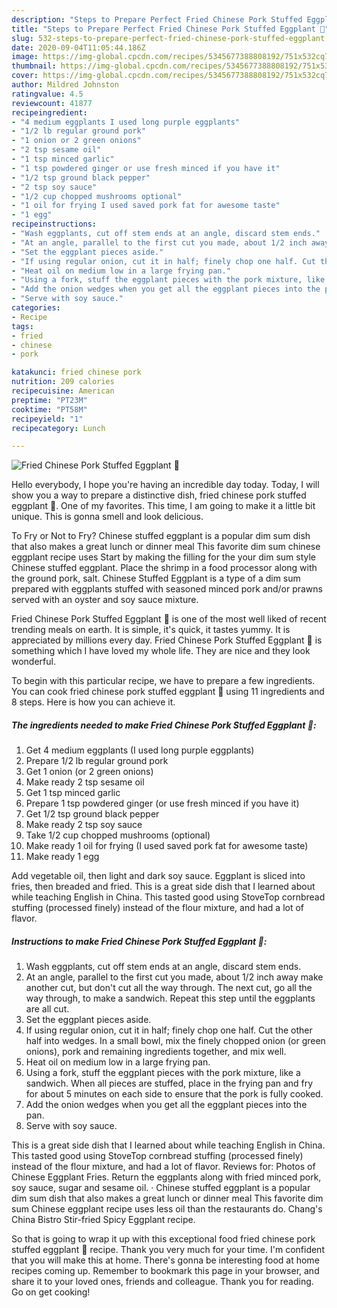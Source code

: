 ```yaml
---
description: "Steps to Prepare Perfect Fried Chinese Pork Stuffed Eggplant 🍆"
title: "Steps to Prepare Perfect Fried Chinese Pork Stuffed Eggplant 🍆"
slug: 532-steps-to-prepare-perfect-fried-chinese-pork-stuffed-eggplant
date: 2020-09-04T11:05:44.186Z
image: https://img-global.cpcdn.com/recipes/5345677388808192/751x532cq70/fried-chinese-pork-stuffed-eggplant-🍆-recipe-main-photo.jpg
thumbnail: https://img-global.cpcdn.com/recipes/5345677388808192/751x532cq70/fried-chinese-pork-stuffed-eggplant-🍆-recipe-main-photo.jpg
cover: https://img-global.cpcdn.com/recipes/5345677388808192/751x532cq70/fried-chinese-pork-stuffed-eggplant-🍆-recipe-main-photo.jpg
author: Mildred Johnston
ratingvalue: 4.5
reviewcount: 41877
recipeingredient:
- "4 medium eggplants I used long purple eggplants"
- "1/2 lb regular ground pork"
- "1 onion or 2 green onions"
- "2 tsp sesame oil"
- "1 tsp minced garlic"
- "1 tsp powdered ginger or use fresh minced if you have it"
- "1/2 tsp ground black pepper"
- "2 tsp soy sauce"
- "1/2 cup chopped mushrooms optional"
- "1 oil for frying I used saved pork fat for awesome taste"
- "1 egg"
recipeinstructions:
- "Wash eggplants, cut off stem ends at an angle, discard stem ends."
- "At an angle, parallel to the first cut you made, about 1/2 inch away make another cut, but don&#39;t cut all the way through. The next cut, go all the way through, to make a sandwich. Repeat this step until the eggplants are all cut."
- "Set the eggplant pieces aside."
- "If using regular onion, cut it in half; finely chop one half. Cut the other half into wedges. In a small bowl, mix the finely chopped onion (or green onions), pork and remaining ingredients together, and mix well."
- "Heat oil on medium low in a large frying pan."
- "Using a fork, stuff the eggplant pieces with the pork mixture, like a sandwich. When all pieces are stuffed, place in the frying pan and fry for about 5 minutes on each side to ensure that the pork is fully cooked."
- "Add the onion wedges when you get all the eggplant pieces into the pan."
- "Serve with soy sauce."
categories:
- Recipe
tags:
- fried
- chinese
- pork

katakunci: fried chinese pork 
nutrition: 209 calories
recipecuisine: American
preptime: "PT23M"
cooktime: "PT58M"
recipeyield: "1"
recipecategory: Lunch

---
```



![Fried Chinese Pork Stuffed Eggplant 🍆](https://img-global.cpcdn.com/recipes/5345677388808192/751x532cq70/fried-chinese-pork-stuffed-eggplant-🍆-recipe-main-photo.jpg)

Hello everybody, I hope you're having an incredible day today. Today, I will show you a way to prepare a distinctive dish, fried chinese pork stuffed eggplant 🍆. One of my favorites. This time, I am going to make it a little bit unique. This is gonna smell and look delicious.

To Fry or Not to Fry? Chinese stuffed eggplant is a popular dim sum dish that also makes a great lunch or dinner meal This favorite dim sum chinese eggplant recipe uses Start by making the filling for the your dim sum style Chinese stuffed eggplant. Place the shrimp in a food processor along with the ground pork, salt. Chinese Stuffed Eggplant is a type of a dim sum prepared with eggplants stuffed with seasoned minced pork and/or prawns served with an oyster and soy sauce mixture.

Fried Chinese Pork Stuffed Eggplant 🍆 is one of the most well liked of recent trending meals on earth. It is simple, it's quick, it tastes yummy. It is appreciated by millions every day. Fried Chinese Pork Stuffed Eggplant 🍆 is something which I have loved my whole life. They are nice and they look wonderful.


To begin with this particular recipe, we have to prepare a few ingredients. You can cook fried chinese pork stuffed eggplant 🍆 using 11 ingredients and 8 steps. Here is how you can achieve it.

<!--inarticleads1-->

##### The ingredients needed to make Fried Chinese Pork Stuffed Eggplant 🍆:

1. Get 4 medium eggplants (I used long purple eggplants)
1. Prepare 1/2 lb regular ground pork
1. Get 1 onion (or 2 green onions)
1. Make ready 2 tsp sesame oil
1. Get 1 tsp minced garlic
1. Prepare 1 tsp powdered ginger (or use fresh minced if you have it)
1. Get 1/2 tsp ground black pepper
1. Make ready 2 tsp soy sauce
1. Take 1/2 cup chopped mushrooms (optional)
1. Make ready 1 oil for frying (I used saved pork fat for awesome taste)
1. Make ready 1 egg


Add vegetable oil, then light and dark soy sauce. Eggplant is sliced into fries, then breaded and fried. This is a great side dish that I learned about while teaching English in China. This tasted good using StoveTop cornbread stuffing (processed finely) instead of the flour mixture, and had a lot of flavor. 

<!--inarticleads2-->

##### Instructions to make Fried Chinese Pork Stuffed Eggplant 🍆:

1. Wash eggplants, cut off stem ends at an angle, discard stem ends.
1. At an angle, parallel to the first cut you made, about 1/2 inch away make another cut, but don&#39;t cut all the way through. The next cut, go all the way through, to make a sandwich. Repeat this step until the eggplants are all cut.
1. Set the eggplant pieces aside.
1. If using regular onion, cut it in half; finely chop one half. Cut the other half into wedges. In a small bowl, mix the finely chopped onion (or green onions), pork and remaining ingredients together, and mix well.
1. Heat oil on medium low in a large frying pan.
1. Using a fork, stuff the eggplant pieces with the pork mixture, like a sandwich. When all pieces are stuffed, place in the frying pan and fry for about 5 minutes on each side to ensure that the pork is fully cooked.
1. Add the onion wedges when you get all the eggplant pieces into the pan.
1. Serve with soy sauce.


This is a great side dish that I learned about while teaching English in China. This tasted good using StoveTop cornbread stuffing (processed finely) instead of the flour mixture, and had a lot of flavor. Reviews for: Photos of Chinese Eggplant Fries. Return the eggplants along with fried minced pork, soy sauce, sugar and sesame oil. · Chinese stuffed eggplant is a popular dim sum dish that also makes a great lunch or dinner meal This favorite dim sum Chinese eggplant recipe uses less oil than the restaurants do. Chang&#39;s China Bistro Stir-fried Spicy Eggplant recipe. 

So that is going to wrap it up with this exceptional food fried chinese pork stuffed eggplant 🍆 recipe. Thank you very much for your time. I'm confident that you will make this at home. There's gonna be interesting food at home recipes coming up. Remember to bookmark this page in your browser, and share it to your loved ones, friends and colleague. Thank you for reading. Go on get cooking!

